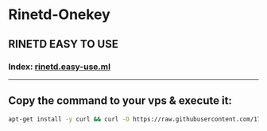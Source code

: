 # Rinetd-Onekey
## RINETD EASY TO USE
### Index: [rinetd.easy-use.ml](https://rinetd.easy-use.ml)
- - -
## Copy the command to your vps & execute it:
```bash
apt-get install -y curl && curl -O https://raw.githubusercontent.com/1715173329/rinetd-onekey/master/rinetd-go.sh && bash rinetd-go.sh
```
